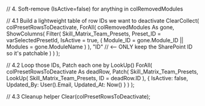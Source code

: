// 4. Soft-remove (IsActive=false) for anything in colRemovedModules

// 4.1 Build a lightweight table of row IDs we want to deactivate
ClearCollect(
    colPresetRowsToDeactivate,
    ForAll(
        colRemovedModules As gone,
        ShowColumns(
            Filter(
                Skill_Matrix_Team_Presets,
                Preset_ID = varSelectedPresetId,
                IsActive = true,
                (
                    Module_ID = gone.Module_ID
                    ||
                    Modules = gone.ModuleName
                )
            ),
            "ID"    // <-- ONLY keep the SharePoint ID so it's patchable
        )
    )
);

// 4.2 Loop those IDs, Patch each one by LookUp()
ForAll(
    colPresetRowsToDeactivate As deadRow,
    Patch(
        Skill_Matrix_Team_Presets,
        LookUp(
            Skill_Matrix_Team_Presets,
            ID = deadRow.ID
        ),
        {
            IsActive: false,
            Updated_By: User().Email,
            Updated_At: Now()
        }
    )
);

// 4.3 Cleanup helper
Clear(colPresetRowsToDeactivate);
